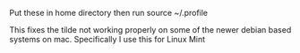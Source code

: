 Put these in home directory then run source ~/.profile

This fixes the tilde not working properly on some of the newer debian based systems on mac. Specifically I use this for Linux Mint 
